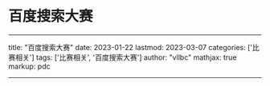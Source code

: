 # 百度搜索大赛

---
title: "百度搜索大赛"
date: 2023-01-22
lastmod: 2023-03-07
categories: ['比赛相关']
tags: ['比赛相关', '百度搜索大赛']
author: "vllbc"
mathjax: true
markup: pdc

---
